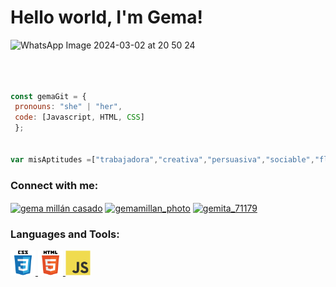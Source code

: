
 <h1>Hello world, I'm Gema!</h1>

![WhatsApp Image 2024-03-02 at 20 50 24](https://github.com/Gemagit/Gemagit/assets/143506667/f3e8d70d-84b0-431e-bafd-3c19cceb690f)

 ```js



const gemaGit = {
  pronouns: "she" | "her",
  code: [Javascript, HTML, CSS]
  };
  

var misAptitudes =["trabajadora","creativa","persuasiva","sociable","flexible"];

```
<h3 align="left">Connect with me:</h3>
<p align="left">
<a href="https://linkedin.com/in/gema millán casado" target="blank"><img align="center" src="https://raw.githubusercontent.com/rahuldkjain/github-profile-readme-generator/master/src/images/icons/Social/linked-in-alt.svg" alt="gema millán casado" height="30" width="40" /></a>
<a href="https://instagram.com/gemamillan_photo" target="blank"><img align="center" src="https://raw.githubusercontent.com/rahuldkjain/github-profile-readme-generator/master/src/images/icons/Social/instagram.svg" alt="gemamillan_photo" height="30" width="40" /></a>
<a href="https://discord.gg/gemita_71179" target="blank"><img align="center" src="https://raw.githubusercontent.com/rahuldkjain/github-profile-readme-generator/master/src/images/icons/Social/discord.svg" alt="gemita_71179" height="30" width="40" /></a>
</p>


<h3 align="left">Languages and Tools:</h3>
<p align="left"> <a href="https://www.w3schools.com/css/" target="_blank" rel="noreferrer"> <img src="https://raw.githubusercontent.com/devicons/devicon/master/icons/css3/css3-original-wordmark.svg" alt="css3" width="40" height="40"/> </a> <a href="https://www.w3.org/html/" target="_blank" rel="noreferrer"> <img src="https://raw.githubusercontent.com/devicons/devicon/master/icons/html5/html5-original-wordmark.svg" alt="html5" width="40" height="40"/> </a> <a href="https://developer.mozilla.org/en-US/docs/Web/JavaScript" target="_blank" rel="noreferrer"> <img src="https://raw.githubusercontent.com/devicons/devicon/master/icons/javascript/javascript-original.svg" alt="javascript" width="40" height="40"/> </a> </p>



